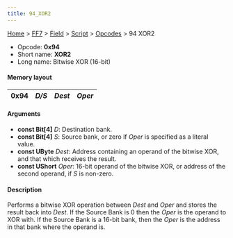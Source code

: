 ```yaml
---
title: 94_XOR2
---
```


[Home](../../../../index.md) > [FF7](../../../../FF7.md) > [Field](../../../Field.md) > [Script](../../Script.md) > [Opcodes](../Opcodes.md) > 94 XOR2

-   Opcode: **0x94**
-   Short name: **XOR2**
-   Long name: Bitwise XOR (16-bit)

#### Memory layout

| 0x94 | *D/S* | *Dest* | *Oper* |
|------|-------|--------|--------|

#### Arguments

-   **const Bit\[4\]** *D*: Destination bank.
-   **const Bit\[4\]** *S*: Source bank, or zero if *Oper* is specified as a literal value.
-   **const UByte** *Dest*: Address containing an operand of the bitwise XOR, and that which receives the result.
-   **const UShort** *Oper*: 16-bit operand of the bitwise XOR, or address of the second operand, if *S* is non-zero.

#### Description

Performs a bitwise XOR operation between *Dest* and *Oper* and stores the result back into *Dest*. If the Source Bank is 0 then the *Oper* is the operand to XOR with. If the Source Bank is a 16-bit bank, then the *Oper* is the address in that bank where the operand is.
